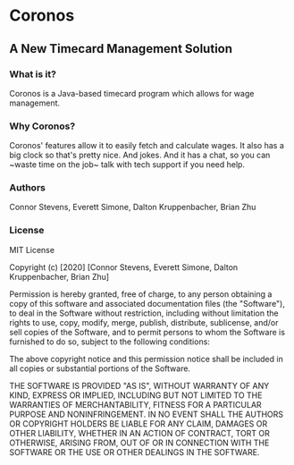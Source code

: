 # Coronos
## A New Timecard Management Solution

### What is it?
Coronos is a Java-based timecard program which allows for wage management.


### Why Coronos?
Coronos' features allow it to easily fetch and calculate wages. It also has a big clock so that's pretty nice. And jokes. And it has a chat, so you can ~waste time on the job~ talk with tech support if you need help.

### Authors
Connor Stevens, Everett Simone, Dalton Kruppenbacher, Brian Zhu


### License
MIT License

Copyright (c) [2020] [Connor Stevens, Everett Simone, Dalton Kruppenbacher, Brian Zhu]

Permission is hereby granted, free of charge, to any person obtaining a copy
of this software and associated documentation files (the "Software"), to deal
in the Software without restriction, including without limitation the rights
to use, copy, modify, merge, publish, distribute, sublicense, and/or sell
copies of the Software, and to permit persons to whom the Software is
furnished to do so, subject to the following conditions:

The above copyright notice and this permission notice shall be included in all
copies or substantial portions of the Software.

THE SOFTWARE IS PROVIDED "AS IS", WITHOUT WARRANTY OF ANY KIND, EXPRESS OR
IMPLIED, INCLUDING BUT NOT LIMITED TO THE WARRANTIES OF MERCHANTABILITY,
FITNESS FOR A PARTICULAR PURPOSE AND NONINFRINGEMENT. IN NO EVENT SHALL THE
AUTHORS OR COPYRIGHT HOLDERS BE LIABLE FOR ANY CLAIM, DAMAGES OR OTHER
LIABILITY, WHETHER IN AN ACTION OF CONTRACT, TORT OR OTHERWISE, ARISING FROM,
OUT OF OR IN CONNECTION WITH THE SOFTWARE OR THE USE OR OTHER DEALINGS IN THE
SOFTWARE. 
